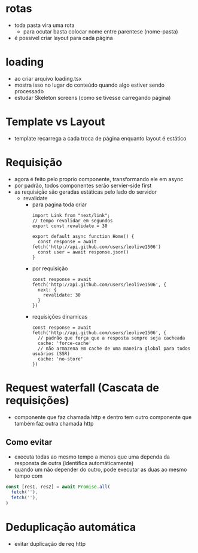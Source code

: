 # rotas
- toda pasta vira uma rota
  - para ocutar basta colocar nome entre parentese (nome-pasta)
- é possível criar layout para cada página

# loading
- ao criar arquivo loading.tsx
- mostra isso no lugar do conteúdo quando algo estiver sendo processado
- estudar Skeleton screens (como se tivesse carregando página)

# Template vs Layout
- template recarrega a cada troca de página enquanto layout é estático

# Requisição
- agora é feito pelo proprio componente, transformando ele em async 
- por padrão, todos componentes serão servier-side first
- as requisição são geradas estáticas pelo lado do servidor
  - revalidate
    - para pagina toda criar
      ```tsx
      import Link from "next/link";
      // tempo revalidar em segundos
      export const revalidate = 30

      export default async function Home() {
        const response = await fetch('http://api.github.com/users/leolive1506')
        const user = await response.json()
      }
      ```
    - por requisição
      ```tsx
      const response = await fetch('http://api.github.com/users/leolive1506', {
        next: {
          revalidate: 30
        }
      })
      ```
    - requisições dinamicas
      ```tsx
      const response = await fetch('http://api.github.com/users/leolive1506', {
        // padrão que força que a resposta sempre seja cacheada
        cache: 'force-cache'
        // não armazena em cache de uma maneira global para todos usuários (SSR)
        cache: 'no-store'
      })
      ```

# Request waterfall (Cascata de requisições)
- componente que faz chamada http e dentro tem outro componente que também faz outra chamada http

## Como evitar 
- executa todas ao mesmo tempo a menos que uma dependa da responsta de outra (identifica automáticamente)
- quando um não depender do outro, pode executar as duas ao mesmo tempo com
```ts
const [res1, res2] = await Promise.all(
  fetch(''),
  fetch(''),
)
```

# Deduplicação automática
- evitar duplicação de req http